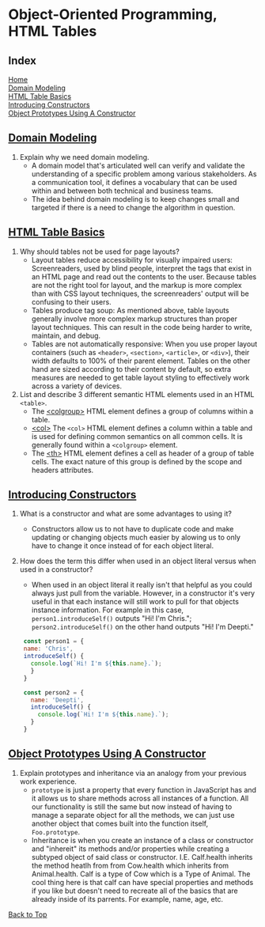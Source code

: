 # Object-Oriented Programming, HTML Tables

## Index

[Home](./README.md)  
[Domain Modeling](#domain-modeling)  
[HTML Table Basics](#html-table-basics)  
[Introducing Constructors](#introducing-constructors)  
[Object Prototypes Using A Constructor](#object-prototypes-using-a-constructor)

## [Domain Modeling](https://github.com/codefellows/domain_modeling#domain-modeling)

1. Explain why we need domain modeling.
   - A domain model that's articulated well can verify and validate the understanding of a specific problem among various stakeholders. As a communication tool, it defines a vocabulary that can be used within and between both technical and business teams.
   - The idea behind domain modeling is to keep changes small and targeted if there is a need to change the algorithm in question.

## [HTML Table Basics](https://developer.mozilla.org/en-US/docs/Learn/HTML/Tables/Basics)

1. Why should tables not be used for page layouts?
   - Layout tables reduce accessibility for visually impaired users: Screenreaders, used by blind people, interpret the tags that exist in an HTML page and read out the contents to the user. Because tables are not the right tool for layout, and the markup is more complex than with CSS layout techniques, the screenreaders' output will be confusing to their users.
   - Tables produce tag soup: As mentioned above, table layouts generally involve more complex markup structures than proper layout techniques. This can result in the code being harder to write, maintain, and debug.
   - Tables are not automatically responsive: When you use proper layout containers (such as `<header>`, `<section>`, `<article>`, or `<div>`), their width defaults to 100% of their parent element. Tables on the other hand are sized according to their content by default, so extra measures are needed to get table layout styling to effectively work across a variety of devices.
2. List and describe 3 different semantic HTML elements used in an HTML `<table>`.
   - The [\<colgroup\>](https://developer.mozilla.org/en-US/docs/Web/HTML/Element/colgroup) HTML element defines a group of columns within a table.
   - [\<col\>](https://developer.mozilla.org/en-US/docs/Web/HTML/Element/col) The `<col>` HTML element defines a column within a table and is used for defining common semantics on all common cells. It is generally found within a `<colgroup>` element.
   - The [\<th\>](https://developer.mozilla.org/en-US/docs/Web/HTML/Element/th) HTML element defines a cell as header of a group of table cells. The exact nature of this group is defined by the scope and headers attributes.

## [Introducing Constructors](https://developer.mozilla.org/en-US/docs/Learn/JavaScript/Objects/Basics#introducing_constructors)

1. What is a constructor and what are some advantages to using it?
   - Constructors allow us to not have to duplicate code and make updating or changing objects much easier by alowing us to only have to change it once instead of for each object literal.
2. How does the term this differ when used in an object literal versus when used in a constructor?
   - When used in an object literal it really isn't that helpful as you could always just pull from the variable.  However, in a constructor it's very useful in that each instance will still work to pull for that objects instance information.  For example in this case, `person1.introduceSelf()` outputs "Hi! I'm Chris."; `person2.introduceSelf()` on the other hand outputs "Hi! I'm Deepti."

   ```JavaScript
    const person1 = {
    name: 'Chris',
    introduceSelf() {
      console.log(`Hi! I'm ${this.name}.`);
      }
    }
   ```

   ```JavaScript
    const person2 = {
      name: 'Deepti',
      introduceSelf() {
        console.log(`Hi! I'm ${this.name}.`);
      }
    }
   ```

## [Object Prototypes Using A Constructor](https://ui.dev/beginners-guide-to-javascript-prototype)

1. Explain prototypes and inheritance via an analogy from your previous work experience.
   - `prototype` is just a property that every function in JavaScript has and it allows us to share methods across all instances of a function. All our functionality is still the same but now instead of having to manage a separate object for all the methods, we can just use another object that comes built into the function itself, `Foo.prototype`.
   - Inheritance is when you create an instance of a class or constructor and "inhereit" its methods and/or properties while creating a subtyped object of said class or constructor. I.E.  Calf.health inherits the method heatlh from from Cow.health which inherits from Animal.health.  Calf is a type of Cow which is a Type of Animal.  The cool thing here is that calf can have special properties and methods if you like but doesn't need to recreate all of the basics that are already inside of its parrents.  For example, name, age, etc.

[Back to Top](#index)
